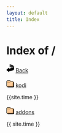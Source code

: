 ```yaml
---
layout: default
title: Index
---
```

<h1>Index of /</h1>
<p><img src="/icons/back.gif" alt="[DIR]" /> <a href="..">Back</a></p>
<p><p><img src="/icons/folder.gif" alt="[DIR]" /> <a href="kodi/">kodi</a></p> {{site.time }}
<p><p><img src="/icons/folder.gif" alt="[DIR]" /> <a href="addons/">addons</a></p> {{ site.time }}

